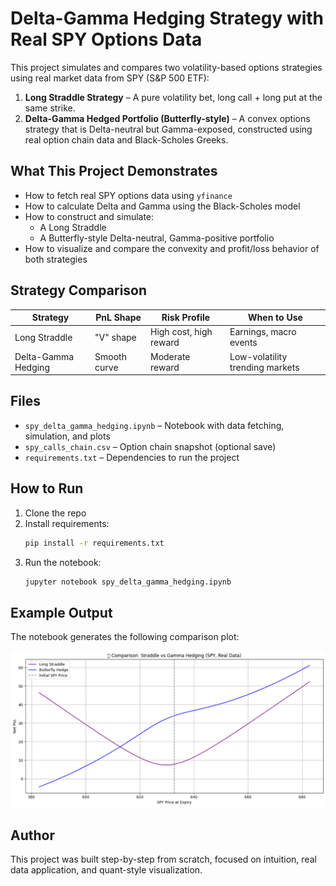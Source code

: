 
# Delta-Gamma Hedging Strategy with Real SPY Options Data

This project simulates and compares two volatility-based options strategies using real market data from SPY (S&P 500 ETF):

1. **Long Straddle Strategy** – A pure volatility bet, long call + long put at the same strike.
2. **Delta-Gamma Hedged Portfolio (Butterfly-style)** – A convex options strategy that is Delta-neutral but Gamma-exposed, constructed using real option chain data and Black-Scholes Greeks.

## What This Project Demonstrates

- How to fetch real SPY options data using `yfinance`
- How to calculate Delta and Gamma using the Black-Scholes model
- How to construct and simulate:
  - A Long Straddle
  - A Butterfly-style Delta-neutral, Gamma-positive portfolio
- How to visualize and compare the convexity and profit/loss behavior of both strategies

## Strategy Comparison

| Strategy              | PnL Shape   | Risk Profile           | When to Use                    |
|-----------------------|-------------|------------------------|--------------------------------|
| Long Straddle         | "V" shape   | High cost, high reward | Earnings, macro events         |
| Delta-Gamma Hedging   | Smooth curve| Moderate reward        | Low-volatility trending markets|

## Files

- `spy_delta_gamma_hedging.ipynb` – Notebook with data fetching, simulation, and plots
- `spy_calls_chain.csv` – Option chain snapshot (optional save)
- `requirements.txt` – Dependencies to run the project

## How to Run

1. Clone the repo
2. Install requirements:
   ```bash
   pip install -r requirements.txt
   ```
3. Run the notebook:
   ```bash
   jupyter notebook spy_delta_gamma_hedging.ipynb
   ```

## Example Output

The notebook generates the following comparison plot:

![Strategy Comparison](./plots/strategy_comparison.png)

## Author

This project was built step-by-step from scratch, focused on intuition, real data application, and quant-style visualization.

